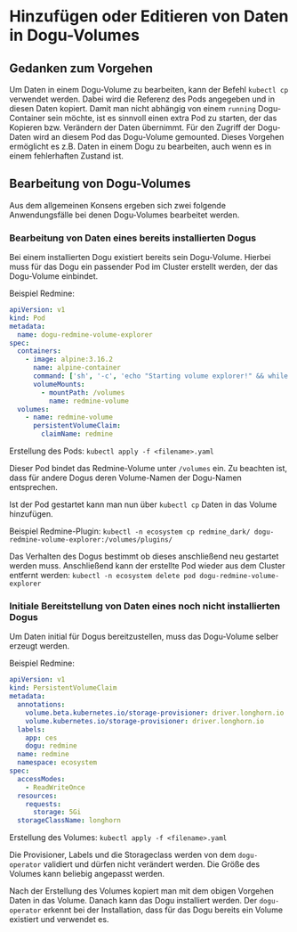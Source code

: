 # Hinzufügen oder Editieren von Daten in Dogu-Volumes

## Gedanken zum Vorgehen

Um Daten in einem Dogu-Volume zu bearbeiten, kann der Befehl `kubectl cp` verwendet werden. Dabei wird die Referenz des 
Pods angegeben und in diesen Daten kopiert. Damit man nicht abhängig von einem `running` Dogu-Container sein möchte, ist
es sinnvoll einen extra Pod zu starten, der das Kopieren bzw. Verändern der Daten übernimmt. Für den Zugriff der 
Dogu-Daten wird an diesem Pod das Dogu-Volume gemounted. Dieses Vorgehen ermöglicht es z.B. Daten in einem Dogu zu 
bearbeiten, auch wenn es in einem fehlerhaften Zustand ist.

## Bearbeitung von Dogu-Volumes

Aus dem allgemeinen Konsens ergeben sich zwei folgende Anwendungsfälle bei denen Dogu-Volumes bearbeitet werden.

### Bearbeitung von Daten eines bereits installierten Dogus

Bei einem installierten Dogu existiert bereits sein Dogu-Volume.
Hierbei muss für das Dogu ein passender Pod im Cluster erstellt werden, der das Dogu-Volume einbindet.

Beispiel Redmine:

```yaml
apiVersion: v1
kind: Pod
metadata:
  name: dogu-redmine-volume-explorer
spec:
  containers:
    - image: alpine:3.16.2
      name: alpine-container
      command: ['sh', '-c', 'echo "Starting volume explorer!" && while sleep 3600; do :; done']
      volumeMounts:
        - mountPath: /volumes
          name: redmine-volume
  volumes:
    - name: redmine-volume
      persistentVolumeClaim:
        claimName: redmine
```

Erstellung des Pods:
`kubectl apply -f <filename>.yaml`

Dieser Pod bindet das Redmine-Volume unter `/volumes` ein. Zu beachten ist, dass für andere Dogus deren Volume-Namen der
Dogu-Namen entsprechen.

Ist der Pod gestartet kann man nun über `kubectl cp` Daten in das Volume hinzufügen.

Beispiel Redmine-Plugin:
`kubectl -n ecosystem cp redmine_dark/ dogu-redmine-volume-explorer:/volumes/plugins/`

Das Verhalten des Dogus bestimmt ob dieses anschließend neu gestartet werden muss.
Anschließend kann der erstellte Pod wieder aus dem Cluster entfernt werden:
`kubectl -n ecosystem delete pod dogu-redmine-volume-explorer`

### Initiale Bereitstellung von Daten eines noch nicht installierten Dogus

Um Daten initial für Dogus bereitzustellen, muss das Dogu-Volume selber erzeugt werden.

Beispiel Redmine:

```yaml
apiVersion: v1
kind: PersistentVolumeClaim
metadata:
  annotations:
    volume.beta.kubernetes.io/storage-provisioner: driver.longhorn.io
    volume.kubernetes.io/storage-provisioner: driver.longhorn.io
  labels:
    app: ces
    dogu: redmine
  name: redmine
  namespace: ecosystem
spec:
  accessModes:
    - ReadWriteOnce
  resources:
    requests:
      storage: 5Gi
  storageClassName: longhorn
```

Erstellung des Volumes:
`kubectl apply -f <filename>.yaml`

Die Provisioner, Labels und die Storageclass werden von dem `dogu-operator` validiert und dürfen nicht verändert werden.
Die Größe des Volumes kann beliebig angepasst werden.

Nach der Erstellung des Volumes kopiert man mit dem obigen Vorgehen Daten in das Volume. Danach kann das Dogu 
installiert werden. Der `dogu-operator` erkennt bei der Installation, dass für das Dogu bereits ein Volume existiert und 
verwendet es.

